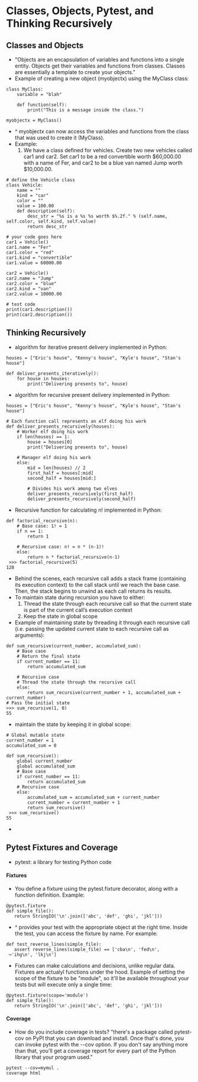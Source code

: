 # Classes, Objects, Pytest, and Thinking Recursively

## Classes and Objects
- "Objects are an encapsulation of variables and functions into a single entity. Objects get their variables and functions from classes. Classes are essentially a template to create your objects."
- Example of creating a new object (myobjectx) using the MyClass class:
```
class MyClass:
    variable = "blah"

    def function(self):
        print("This is a message inside the class.")

myobjectx = MyClass()
```
- ^ myobjectx can now access the variables and functions from the class that was used to create it (MyClass). 
- Example:
  1. We have a class defined for vehicles. Create two new vehicles called car1 and car2. Set car1 to be a red convertible worth $60,000.00 with a name of Fer, and car2 to be a blue van named Jump worth $10,000.00.
```
# define the Vehicle class
class Vehicle:
    name = ""
    kind = "car"
    color = ""
    value = 100.00
    def description(self):
        desc_str = "%s is a %s %s worth $%.2f." % (self.name, self.color, self.kind, self.value)
        return desc_str

# your code goes here
car1 = Vehicle()
car1.name = "Fer"
car1.color = "red"
car1.kind = "convertible"
car1.value = 60000.00

car2 = Vehicle()
car2.name = "Jump"
car2.color = "blue"
car2.kind = "van"
car2.value = 10000.00

# test code
print(car1.description())
print(car2.description())
```

## Thinking Recursively
- algorithm for iterative present delivery implemented in Python:
```
houses = ["Eric's house", "Kenny's house", "Kyle's house", "Stan's house"]

def deliver_presents_iteratively():
    for house in houses:
        print("Delivering presents to", house)
```
- algorithm for recursive present delivery implemented in Python:
```
houses = ["Eric's house", "Kenny's house", "Kyle's house", "Stan's house"]

# Each function call represents an elf doing his work 
def deliver_presents_recursively(houses):
    # Worker elf doing his work
    if len(houses) == 1:
        house = houses[0]
        print("Delivering presents to", house)

    # Manager elf doing his work
    else:
        mid = len(houses) // 2
        first_half = houses[:mid]
        second_half = houses[mid:]

        # Divides his work among two elves
        deliver_presents_recursively(first_half)
        deliver_presents_recursively(second_half)
```
- Recursive function for calculating n! implemented in Python:
```
def factorial_recursive(n):
    # Base case: 1! = 1
    if n == 1:
        return 1

    # Recursive case: n! = n * (n-1)!
    else:
        return n * factorial_recursive(n-1)
 >>> factorial_recursive(5)
120
```
- Behind the scenes, each recursive call adds a stack frame (containing its execution context) to the call stack until we reach the base case. Then, the stack begins to unwind as each call returns its results.
- To maintain state during recursion you have to either:
    1. Thread the state through each recursive call so that the current state is part of the current call’s execution context
    2. Keep the state in global scope
- Example of maintaining state by threading it through each recursive call (i.e. passing the updated current state to each recursive call as arguments):
```
def sum_recursive(current_number, accumulated_sum):
    # Base case
    # Return the final state
    if current_number == 11:
        return accumulated_sum

    # Recursive case
    # Thread the state through the recursive call
    else:
        return sum_recursive(current_number + 1, accumulated_sum + current_number)
# Pass the initial state
>>> sum_recursive(1, 0)
55
```
- maintain the state by keeping it in global scope:
```
# Global mutable state
current_number = 1
accumulated_sum = 0

def sum_recursive():
    global current_number
    global accumulated_sum
    # Base case
    if current_number == 11:
        return accumulated_sum
    # Recursive case
    else:
        accumulated_sum = accumulated_sum + current_number
        current_number = current_number + 1
        return sum_recursive()
 >>> sum_recursive()
55
```
- 






## Pytest Fixtures and Coverage

- pytest: a library for testing Python code
#### Fixtures
- You define a fixture using the pytest.fixture decorator, along with a function definition.
Example:
```
@pytest.fixture
def simple_file():
   return StringIO('\n'.join(['abc', 'def', 'ghi', 'jkl']))
```
- ^ provides your test with the appropriate object at the right time.
Inside the test, you can access the fixture by name. For example:
```
def test_reverse_lines(simple_file):
   assert reverse_lines(simple_file) == ['cba\n', 'fed\n',
 ↪'ihg\n', 'lkj\n']
```
- Fixtures can make calculations and decisions, unlike regular data. Fixtures are actualyl functions under the hood.
Example of setting the scope of the fixture to be "module", so it'll be available throughout your tests but will execute only a single time:
```
@pytest.fixture(scope='module')
def simple_file():
   return StringIO('\n'.join(['abc', 'def', 'ghi', 'jkl']))
```
#### Coverage
- How do you include coverage in tests? "there's a package called pytest-cov on PyPI that you can download and install. Once that's done, you can invoke pytest with the --cov option. If you don't say anything more than that, you'll get a coverage report for every part of the Python library that your program used."
```
pytest --cov=mymul .
coverage html
```
